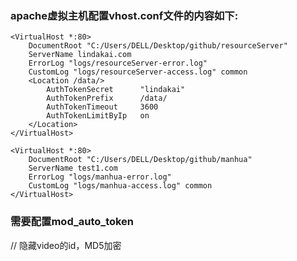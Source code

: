 ### apache虚拟主机配置vhost.conf文件的内容如下:

    <VirtualHost *:80>
        DocumentRoot "C:/Users/DELL/Desktop/github/resourceServer"
        ServerName lindakai.com
        ErrorLog "logs/resourceServer-error.log"
        CustomLog "logs/resourceServer-access.log" common
        <Location /data/>
            AuthTokenSecret      "lindakai"
            AuthTokenPrefix      /data/
            AuthTokenTimeout     3600
            AuthTokenLimitByIp   on
        </Location>
    </VirtualHost>

    <VirtualHost *:80>
        DocumentRoot "C:/Users/DELL/Desktop/github/manhua"
        ServerName test1.com
        ErrorLog "logs/manhua-error.log"
        CustomLog "logs/manhua-access.log" common
    </VirtualHost>

### 需要配置mod_auto_token

//
隐藏video的id，MD5加密




